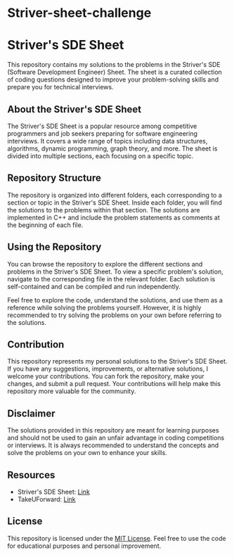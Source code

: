 # Striver-sheet-challenge

# Striver's SDE Sheet

This repository contains my solutions to the problems in the Striver's SDE (Software Development Engineer) Sheet. The sheet is a curated collection of coding questions designed to improve your problem-solving skills and prepare you for technical interviews.

## About the Striver's SDE Sheet

The Striver's SDE Sheet is a popular resource among competitive programmers and job seekers preparing for software engineering interviews. It covers a wide range of topics including data structures, algorithms, dynamic programming, graph theory, and more. The sheet is divided into multiple sections, each focusing on a specific topic.

## Repository Structure

The repository is organized into different folders, each corresponding to a section or topic in the Striver's SDE Sheet. Inside each folder, you will find the solutions to the problems within that section. The solutions are implemented in C++ and include the problem statements as comments at the beginning of each file.

## Using the Repository

You can browse the repository to explore the different sections and problems in the Striver's SDE Sheet. To view a specific problem's solution, navigate to the corresponding file in the relevant folder. Each solution is self-contained and can be compiled and run independently.

Feel free to explore the code, understand the solutions, and use them as a reference while solving the problems yourself. However, it is highly recommended to try solving the problems on your own before referring to the solutions.

## Contribution

This repository represents my personal solutions to the Striver's SDE Sheet. If you have any suggestions, improvements, or alternative solutions, I welcome your contributions. You can fork the repository, make your changes, and submit a pull request. Your contributions will help make this repository more valuable for the community.

## Disclaimer

The solutions provided in this repository are meant for learning purposes and should not be used to gain an unfair advantage in coding competitions or interviews. It is always recommended to understand the concepts and solve the problems on your own to enhance your skills.

## Resources

- Striver's SDE Sheet: [Link](https://www.codingninjas.com/studio/challenges/striver-sde-challenge)
- TakeUForward: [Link](https://takeuforward.org/interviews/strivers-sde-sheet-top-coding-interview-problems/)

## License

This repository is licensed under the [MIT License](LICENSE). Feel free to use the code for educational purposes and personal improvement.
